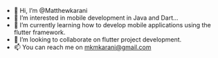 - 👋 Hi, I’m @Matthewkarani
- 👀 I’m interested in mobile development in Java and Dart...
- 🌱 I’m currently learning how to develop mobile applications using the flutter framework.
- 🤝 I’m looking to collaborate on flutter project development.
- 📫 You can reach me on mkmkarani@gmail.com
<!---
Matthewkarani/Matthewkarani is a ✨ special ✨ repository because its `README.md` (this file) appears on your GitHub profile.
You can click the Preview link to take a look at your changes.
--->
